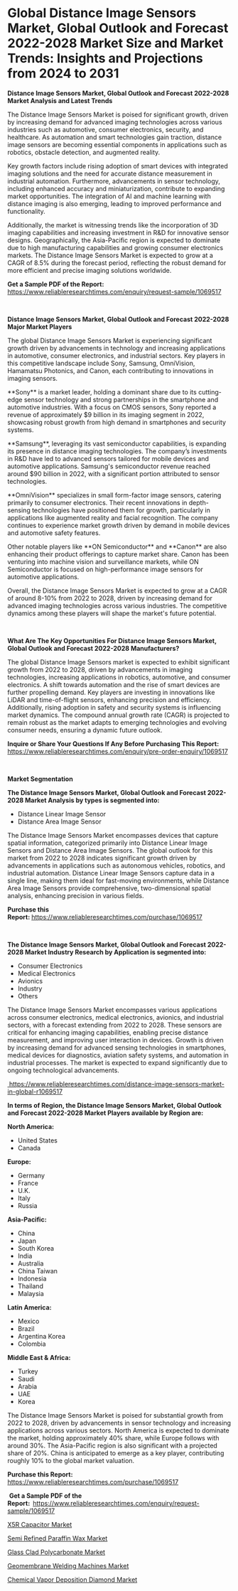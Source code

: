 <p><h1>Global Distance Image Sensors Market, Global Outlook and Forecast 2022-2028 Market Size and Market Trends: Insights and Projections from 2024 to 2031</h1></p><p><strong>Distance Image Sensors Market, Global Outlook and Forecast 2022-2028 Market Analysis and Latest Trends</strong></p>
<p><p>The Distance Image Sensors Market is poised for significant growth, driven by increasing demand for advanced imaging technologies across various industries such as automotive, consumer electronics, security, and healthcare. As automation and smart technologies gain traction, distance image sensors are becoming essential components in applications such as robotics, obstacle detection, and augmented reality.</p><p>Key growth factors include rising adoption of smart devices with integrated imaging solutions and the need for accurate distance measurement in industrial automation. Furthermore, advancements in sensor technology, including enhanced accuracy and miniaturization, contribute to expanding market opportunities. The integration of AI and machine learning with distance imaging is also emerging, leading to improved performance and functionality.</p><p>Additionally, the market is witnessing trends like the incorporation of 3D imaging capabilities and increasing investment in R&D for innovative sensor designs. Geographically, the Asia-Pacific region is expected to dominate due to high manufacturing capabilities and growing consumer electronics markets. The Distance Image Sensors Market is expected to grow at a CAGR of 8.5% during the forecast period, reflecting the robust demand for more efficient and precise imaging solutions worldwide.</p></p>
<p><strong>Get a Sample PDF of the Report:&nbsp;</strong> <a href="https://www.reliableresearchtimes.com/enquiry/request-sample/1069517">https://www.reliableresearchtimes.com/enquiry/request-sample/1069517</a></p>
<p>&nbsp;</p>
<p><strong>Distance Image Sensors Market, Global Outlook and Forecast 2022-2028 Major Market Players</strong></p>
<p><p>The global Distance Image Sensors Market is experiencing significant growth driven by advancements in technology and increasing applications in automotive, consumer electronics, and industrial sectors. Key players in this competitive landscape include Sony, Samsung, OmniVision, Hamamatsu Photonics, and Canon, each contributing to innovations in imaging sensors.</p><p>**Sony** is a market leader, holding a dominant share due to its cutting-edge sensor technology and strong partnerships in the smartphone and automotive industries. With a focus on CMOS sensors, Sony reported a revenue of approximately $9 billion in its imaging segment in 2022, showcasing robust growth from high demand in smartphones and security systems.</p><p>**Samsung**, leveraging its vast semiconductor capabilities, is expanding its presence in distance imaging technologies. The company’s investments in R&D have led to advanced sensors tailored for mobile devices and automotive applications. Samsung's semiconductor revenue reached around $90 billion in 2022, with a significant portion attributed to sensor technologies.</p><p>**OmniVision** specializes in small form-factor image sensors, catering primarily to consumer electronics. Their recent innovations in depth-sensing technologies have positioned them for growth, particularly in applications like augmented reality and facial recognition. The company continues to experience market growth driven by demand in mobile devices and automotive safety features.</p><p>Other notable players like **ON Semiconductor** and **Canon** are also enhancing their product offerings to capture market share. Canon has been venturing into machine vision and surveillance markets, while ON Semiconductor is focused on high-performance image sensors for automotive applications.</p><p>Overall, the Distance Image Sensors Market is expected to grow at a CAGR of around 8-10% from 2022 to 2028, driven by increasing demand for advanced imaging technologies across various industries. The competitive dynamics among these players will shape the market's future potential.</p></p>
<p>&nbsp;</p>
<p><strong>What Are The Key Opportunities For Distance Image Sensors Market, Global Outlook and Forecast 2022-2028 Manufacturers?</strong></p>
<p><p>The global Distance Image Sensors market is expected to exhibit significant growth from 2022 to 2028, driven by advancements in imaging technologies, increasing applications in robotics, automotive, and consumer electronics. A shift towards automation and the rise of smart devices are further propelling demand. Key players are investing in innovations like LiDAR and time-of-flight sensors, enhancing precision and efficiency. Additionally, rising adoption in safety and security systems is influencing market dynamics. The compound annual growth rate (CAGR) is projected to remain robust as the market adapts to emerging technologies and evolving consumer needs, ensuring a dynamic future outlook.</p></p>
<p><strong>Inquire or Share Your Questions If Any Before Purchasing This Report:</strong> <a href="https://www.reliableresearchtimes.com/enquiry/pre-order-enquiry/1069517">https://www.reliableresearchtimes.com/enquiry/pre-order-enquiry/1069517</a></p>
<p>&nbsp;</p>
<p><strong>Market Segmentation</strong></p>
<p><strong>The Distance Image Sensors Market, Global Outlook and Forecast 2022-2028 Market Analysis by types is segmented into:</strong></p>
<p><ul><li>Distance Linear Image Sensor</li><li>Distance Area Image Sensor</li></ul></p>
<p><p>The Distance Image Sensors Market encompasses devices that capture spatial information, categorized primarily into Distance Linear Image Sensors and Distance Area Image Sensors. The global outlook for this market from 2022 to 2028 indicates significant growth driven by advancements in applications such as autonomous vehicles, robotics, and industrial automation. Distance Linear Image Sensors capture data in a single line, making them ideal for fast-moving environments, while Distance Area Image Sensors provide comprehensive, two-dimensional spatial analysis, enhancing precision in various fields.</p></p>
<p><strong>Purchase this Report:&nbsp;</strong><a href="https://www.reliableresearchtimes.com/purchase/1069517">https://www.reliableresearchtimes.com/purchase/1069517</a></p>
<p>&nbsp;</p>
<p><strong>The Distance Image Sensors Market, Global Outlook and Forecast 2022-2028 Market Industry Research by Application is segmented into:</strong></p>
<p><ul><li>Consumer Electronics</li><li>Medical Electronics</li><li>Avionics</li><li>Industry</li><li>Others</li></ul></p>
<p><p>The Distance Image Sensors Market encompasses various applications across consumer electronics, medical electronics, avionics, and industrial sectors, with a forecast extending from 2022 to 2028. These sensors are critical for enhancing imaging capabilities, enabling precise distance measurement, and improving user interaction in devices. Growth is driven by increasing demand for advanced sensing technologies in smartphones, medical devices for diagnostics, aviation safety systems, and automation in industrial processes. The market is expected to expand significantly due to ongoing technological advancements.</p></p>
<p><a href="https://www.reliableresearchtimes.com/distance-image-sensors-market-in-global-r1069517">&nbsp;https://www.reliableresearchtimes.com/distance-image-sensors-market-in-global-r1069517</a></p>
<p><strong>In terms of Region, the Distance Image Sensors Market, Global Outlook and Forecast 2022-2028 Market Players available by Region are:</strong></p>
<p>
    <p> <strong> North America: </strong>
        <ul>
            <li>United States</li>
            <li>Canada</li>
        </ul>
        </p> 
    <p> <strong> Europe: </strong>
        <ul>
            <li>Germany</li>
            <li>France</li>
            <li>U.K.</li>
            <li>Italy</li>
            <li>Russia</li>
        </ul>
        </p> 
    <p> <strong> Asia-Pacific: </strong>
        <ul>
            <li>China</li>
            <li>Japan</li>
            <li>South Korea</li>
            <li>India</li>
            <li>Australia</li>
            <li>China Taiwan</li>
            <li>Indonesia</li>
            <li>Thailand</li>
            <li>Malaysia</li>
        </ul>
        </p> 
    <p> <strong> Latin America: </strong>
        <ul>
            <li>Mexico</li>
            <li>Brazil</li>
            <li>Argentina Korea</li>
            <li>Colombia</li>
        </ul>
        </p> 
    <p> <strong> Middle East & Africa: </strong>
        <ul>
            <li>Turkey</li>
            <li>Saudi</li>
            <li>Arabia</li>
            <li>UAE</li>
            <li>Korea</li>
        </ul>
    </p>
    </p>
<p><p>The Distance Image Sensors Market is poised for substantial growth from 2022 to 2028, driven by advancements in sensor technology and increasing applications across various sectors. North America is expected to dominate the market, holding approximately 40% share, while Europe follows with around 30%. The Asia-Pacific region is also significant with a projected share of 20%. China is anticipated to emerge as a key player, contributing roughly 10% to the global market valuation.</p></p>
<p><strong>Purchase this Report: </strong><a href="https://www.reliableresearchtimes.com/purchase/1069517">https://www.reliableresearchtimes.com/purchase/1069517</a></p>
<p>&nbsp;<strong>Get a Sample PDF of the Report:&nbsp;&nbsp;</strong><a href="https://www.reliableresearchtimes.com/enquiry/request-sample/1069517">https://www.reliableresearchtimes.com/enquiry/request-sample/1069517</a></p>
<p><strong></strong></p>
<p><p><a href="https://medium.com/@ashrafarfi4_21087/the-x5r-capacitor-market-is-anticipated-to-experience-significant-growth-with-a-projected-cagr-75ca1a2ed979">X5R Capacitor Market</a></p><p><a href="https://issuu.com/reportprime-2/docs/semi-refined-paraffin-wax-market-si_088cdb180fd699">Semi Refined Paraffin Wax Market</a></p><p><a href="https://medium.com/@sheetal.reportprime/the-global-glass-clad-polycarbonate-market-is-expected-to-witness-a-compound-annual-growth-rate-45d419ca0a84">Glass Clad Polycarbonate Market</a></p><p><a href="https://www.linkedin.com/pulse/geomembrane-welding-machines-market-trends-focusing-insight-bif9f?trackingId=kLcosQgAQRaHRKmtm7tWIg%3D%3D">Geomembrane Welding Machines Market</a></p><p><a href="https://issuu.com/reportprime-2/docs/chemical-vapor-deposition-diamond-m_e09f5a64b01953">Chemical Vapor Deposition Diamond Market</a></p></p>